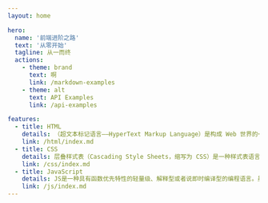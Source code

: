 ```yaml
---
layout: home

hero:
  name: '前端进阶之路'
  text: '从零开始'
  tagline: 从一而终
  actions:
    - theme: brand
      text: 啊
      link: /markdown-examples
    - theme: alt
      text: API Examples
      link: /api-examples

features:
  - title: HTML
    details: （超文本标记语言——HyperText Markup Language）是构成 Web 世界的一砖一瓦。它定义了网页内容的含义和结构。
    link: /html/index.md
  - title: CSS
    details: 层叠样式表（Cascading Style Sheets，缩写为 CSS）是一种样式表语言，用来描述 HTML 或 XML（包括如 SVG、MathML 或 XHTML 之类的 XML 分支语言）文档的呈现方式。
    link: /css/index.md
  - title: JavaScript
    details: JS是一种具有函数优先特性的轻量级、解释型或者说即时编译型的编程语言。虽然作为 Web 页面中的脚本语言被人所熟知，但是它也被用到了很多非浏览器环境中，例如 Node.js、Apache CouchDB、Adobe Acrobat 等。
    link: /js/index.md
---
```


